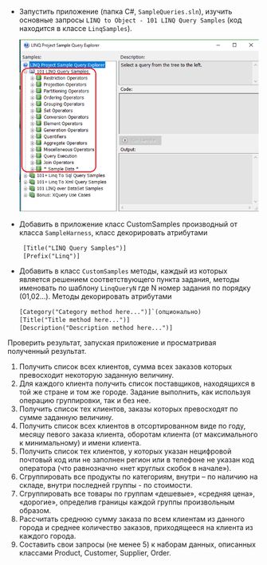 - Запустить приложение (папка C#, `SampleQueries.sln`), изучить основные запросы `LINQ to Object - 101 LINQ Query Samples` (код находится в классе `LinqSamples`).

    ![](/101_LINQ_Query_Samples.png)

- Добавить в приложение класс CustomSamples производный от класса `SampleHarness`, класс декорировать атрибутами
   ```
    [Title("LINQ Query Samples")]
    [Prefix("Linq")]
   ```   
- Добавить в класс `CustomSamples` методы, каждый из которых является решением соответствующего пункта задания, методы именовать по шаблону `LinqQueryN` где N номер задания по порядку (01,02...). Методы декорировать атрибутами
    
    ```
    [Category("Category method here...")]`(опционально)
    [Title("Title method here...")]
    [Description("Description method here...")]
    
    ```
Проверить результат, запуская приложение и просматривая полученный результат.


1. Получить список всех клиентов, сумма всех заказов которых превосходит некоторую заданную величину.
1. Для каждого клиента получить список поставщиков, находящихся в той же стране и том же городе. Задание выполнить, как используя операцию группировки, так и без нее.
1. Получить список тех клиентов, заказы которых превосходят по сумме заданную величину.
1. Получить список всех клиентов в отсортированном виде по году, месяцу певого заказа клиента, оборотам клиента (от максимального к минимальному) и имени клиента.
1. Получить список тех клиентов, у которых указан нецифровой почтовый код или не заполнен регион или в телефоне не указан код оператора (что равнозначно «нет круглых скобок в начале»).
1. Сгруппировать все продукты по категориям, внутри – по наличию на складе, внутри последней группы - по стоимости.
1. Сгруппировать все товары по группам «дешевые», «средняя цена», «дорогие», определив границы каждой группы произвольным образом.
1. Рассчитать среднюю сумму заказа по всем клиентам из данного города и среднее количество заказов, приходящееся на клиента из каждого города.
1. Cоставить свои запросы (не менее 5) к наборам данных, описанных классами Product, Customer, Supplier, Order.
